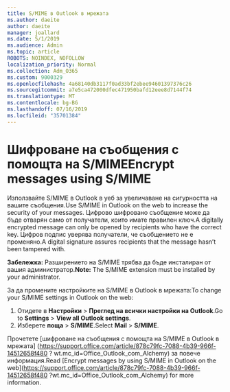 ```yaml
---
title: S/MIME в Outlook в мрежата
ms.author: daeite
author: daeite
manager: joallard
ms.date: 5/1/2019
ms.audience: Admin
ms.topic: article
ROBOTS: NOINDEX, NOFOLLOW
localization_priority: Normal
ms.collection: Adm_O365
ms.custom: 9000329
ms.openlocfilehash: 4a68140db3117f0ad33bf2ebee94601397376c26
ms.sourcegitcommit: a7e5ca472000dfec471950bafd12eee8d7144f74
ms.translationtype: MT
ms.contentlocale: bg-BG
ms.lasthandoff: 07/16/2019
ms.locfileid: "35701384"
---
```

# <a name="encrypt-messages-using-smime"></a><span data-ttu-id="dd7a1-102">Шифроване на съобщения с помощта на S/MIME</span><span class="sxs-lookup"><span data-stu-id="dd7a1-102">Encrypt messages using S/MIME</span></span>

<span data-ttu-id="dd7a1-103">Използвайте S/MIME в Outlook в уеб за увеличаване на сигурността на вашите съобщения.</span><span class="sxs-lookup"><span data-stu-id="dd7a1-103">Use S/MIME in Outlook on the web to increase the security of your messages.</span></span> <span data-ttu-id="dd7a1-104">Цифрово шифровано съобщение може да бъде отварян само от получатели, които имате правилен ключ.</span><span class="sxs-lookup"><span data-stu-id="dd7a1-104">A digitally encrypted message can only be opened by recipients who have the correct key.</span></span> <span data-ttu-id="dd7a1-105">Цифров подпис уверява получатели, че съобщението не е променяно.</span><span class="sxs-lookup"><span data-stu-id="dd7a1-105">A digital signature assures recipients that the message hasn’t been tampered with.</span></span>

<span data-ttu-id="dd7a1-106">**Забележка:** Разширението на S/MIME трябва да бъде инсталиран от вашия администратор.</span><span class="sxs-lookup"><span data-stu-id="dd7a1-106">**Note:** The S/MIME extension must be installed by your administrator.</span></span>

<span data-ttu-id="dd7a1-107">За да промените настройките на S/MIME в Outlook в мрежата:</span><span class="sxs-lookup"><span data-stu-id="dd7a1-107">To change your S/MIME settings in Outlook on the web:</span></span>

1. <span data-ttu-id="dd7a1-108">Отидете в **Настройки** > **Преглед на всички настройки на Outlook**.</span><span class="sxs-lookup"><span data-stu-id="dd7a1-108">Go to **Settings** > **View all Outlook settings**.</span></span>
2. <span data-ttu-id="dd7a1-109">Изберете **поща** > **S/MIME**.</span><span class="sxs-lookup"><span data-stu-id="dd7a1-109">Select **Mail** > **S/MIME**.</span></span>

<span data-ttu-id="dd7a1-110">Прочетете [шифроване на съобщения с помощта на S/MIME в Outlook в мрежата] (https://support.office.com/article/878c79fc-7088-4b39-966f-14512658f480 ? wt.mc_id=Office_Outlook_com_Alchemy) за повече информация.</span><span class="sxs-lookup"><span data-stu-id="dd7a1-110">Read [Encrypt messages by using S/MIME in Outlook on the web](https://support.office.com/article/878c79fc-7088-4b39-966f-14512658f480 ?wt.mc_id=Office_Outlook_com_Alchemy) for more information.</span></span>